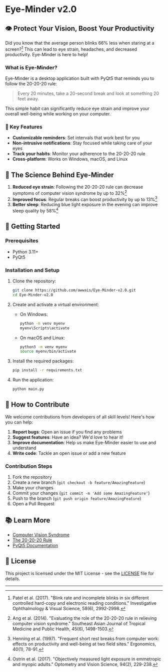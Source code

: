 # Eye-Minder v2.0

## 👁️ Protect Your Vision, Boost Your Productivity

Did you know that the average person blinks 66% less when staring at a screen?[^1] This can lead to eye strain, headaches, and decreased productivity. Eye-Minder is here to help!

### What is Eye-Minder?

Eye-Minder is a desktop application built with PyQt5 that reminds you to follow the 20-20-20 rule:

> Every 20 minutes, take a 20-second break and look at something 20 feet away.

This simple habit can significantly reduce eye strain and improve your overall well-being while working on your computer.

### 🚀 Key Features

- **Customizable reminders**: Set intervals that work best for you
- **Non-intrusive notifications**: Stay focused while taking care of your eyes
- **Track your habits**: Monitor your adherence to the 20-20-20 rule
- **Cross-platform**: Works on Windows, macOS, and Linux

## 🔬 The Science Behind Eye-Minder

1. **Reduced eye strain**: Following the 20-20-20 rule can decrease symptoms of computer vision syndrome by up to 32%[^2]
2. **Improved focus**: Regular breaks can boost productivity by up to 13%[^3]
3. **Better sleep**: Reducing blue light exposure in the evening can improve sleep quality by 58%[^4]

## 🚀 Getting Started

### Prerequisites

- Python 3.11+
- PyQt5

### Installation and Setup

1. Clone the repository:
   ```bash
   git clone https://github.com/awwais/Eye-Minder-v2.0.git
   cd Eye-Minder-v2.0
   ```

2. Create and activate a virtual environment:
   - On Windows:
     ```bash
     python -m venv myenv
     myenv\Scripts\activate
     ```
   - On macOS and Linux:
     ```bash
     python3 -m venv myenv
     source myenv/bin/activate
     ```

3. Install the required packages:
   ```bash
   pip install -r requirements.txt
   ```

4. Run the application:
   ```bash
   python main.py
   ```

## 🤝 How to Contribute

We welcome contributions from developers of all skill levels! Here's how you can help:

1. **Report bugs**: Open an issue if you find any problems
2. **Suggest features**: Have an idea? We'd love to hear it!
3. **Improve documentation**: Help us make Eye-Minder easier to use and understand
4. **Write code**: Tackle an open issue or add a new feature

### Contribution Steps

1. Fork the repository
2. Create a new branch (`git checkout -b feature/AmazingFeature`)
3. Make your changes
4. Commit your changes (`git commit -m 'Add some AmazingFeature'`)
5. Push to the branch (`git push origin feature/AmazingFeature`)
6. Open a Pull Request

## 📚 Learn More

- [Computer Vision Syndrome](https://www.aoa.org/healthy-eyes/eye-and-vision-conditions/computer-vision-syndrome)
- [The 20-20-20 Rule](https://www.healthline.com/health/eye-health/20-20-20-rule)
- [PyQt5 Documentation](https://www.riverbankcomputing.com/static/Docs/PyQt5/)

## 📄 License

This project is licensed under the MIT License - see the [LICENSE](LICENSE) file for details.

---

[^1]: Patel et al. (2017). "Blink rate and incomplete blinks in six different controlled hard-copy and electronic reading conditions." Investigative Ophthalmology & Visual Science, 58(6), 2992-2998.
[^2]: Ang et al. (2014). "Evaluating the role of the 20-20-20 rule in relieving computer vision syndrome." Southeast Asian Journal of Tropical Medicine and Public Health, 45(6), 1498-1503.
[^3]: Henning et al. (1997). "Frequent short rest breaks from computer work: effects on productivity and well-being at two field sites." Ergonomics, 40(1), 78-91.
[^4]: Ostrin et al. (2017). "Objectively measured light exposure in emmetropic and myopic adults." Optometry and Vision Science, 94(2), 229-238.